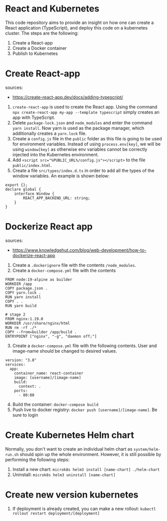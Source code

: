 # React and Kubernetes
This code repository aims to provide an insight on how one can create a React application (TypeScript), and
deploy this code on a kubernetes cluster. The steps are the following:
1. Create a React-app
2. Create a Docker container
3. Publish to Kubernetes

# Create React-app
sources:
- https://create-react-app.dev/docs/adding-typescript/

1. ```create-react-app``` is used to create the React app. Using the command ```npx create-react-app my-app --template typescript``` simply creates an app with TypeScript.
2. Delete ```package-lock.json``` and ```node_modules``` and enter the command ```yarn install```. Now yarn is used as the package manager, which additionally creates a ```yarn.lock``` file.
3. Create a ```config.js``` file in the ```public``` folder as this file is going to be used for environment variables. Instead of using ```process.env[key]```, we will be using ```window[key]``` as otherwise env variables cannot be correctly injected into the Kubernetes environment.
4. Add ```<script src="%PUBLIC_URL%/config.js"></script>``` to the file ```public/index.html```.
5. Create a file ```src/types/index.d.ts``` in order to add all the types of the window variables. An example is shown below:
```
export {};
declare global {
    interface Window {
        REACT_APP_BACKEND_URL: string; 
    }
}
```


# Dockerize React app
sources:
- https://www.knowledgehut.com/blog/web-development/how-to-dockerize-react-app

1. Create a ```.dockerignore``` file with the contents ```/node_modules```.
2. Create a ```docker-compose.yml``` file with the contents 
```
FROM node:19-alpine as builder
WORKDIR /app
COPY package.json . 
COPY yarn.lock .
RUN yarn install 
COPY . . 
RUN yarn build

# stage 2
FROM nginx:1.19.0
WORKDIR /usr/share/nginx/html 
RUN rm -rf ./* 
COPY --from=builder /app/build .
ENTRYPOINT ["nginx", "-g", "daemon off;"]
```
3. Create a ```docker-compose.yml``` file with the following contents. User and image-name should be changed to desired values.
```
version: "3.8"
services:
  app:
    container_name: react-container
    image: [username]/[image-name]
    build:
      context: .
    ports:
      - 80:80
```
4. Build the container: ```docker-compose build```
6. Push live to docker registry: ```docker push [username]/[image-name]```. Be sure to login

# Create Kubernetes Helm chart
Normally, you don't want to create an individual helm chart as ```system/helm-run.sh``` should spin up the whole environment. However, it is still possible by performing the following steps:
1. Install a new chart: ```microk8s helm3 install [name-chart] ./helm-chart```
2. Uninstall: ```microk8s helm3 uninstall [name-chart]```

# Create new version kubernetes
1. If deployment is already created, you can make a new rollout: ```kubectl rollout restart deployment/[deployment]```